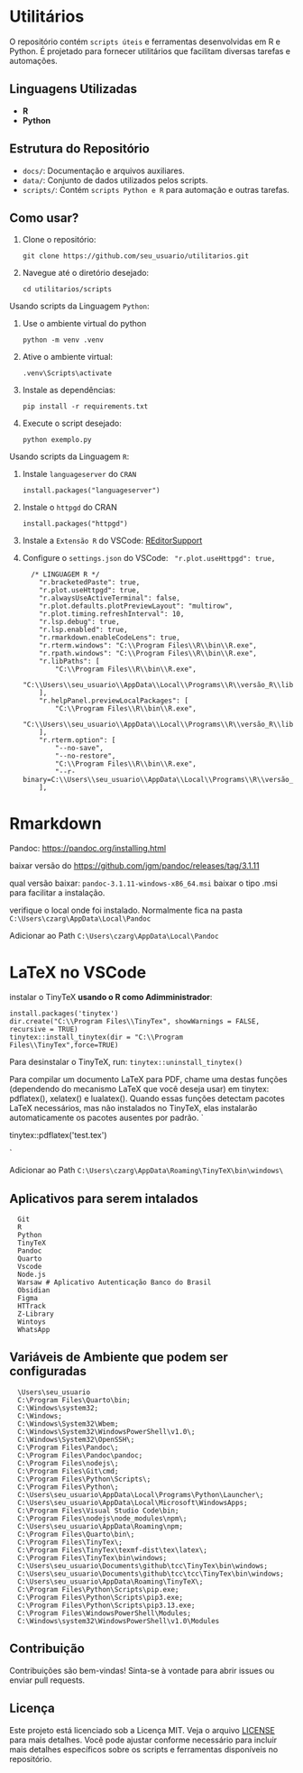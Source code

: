 # Utilitários
O repositório contém ``scripts úteis`` e ferramentas desenvolvidas em R e Python. É projetado para fornecer utilitários que facilitam diversas tarefas e automações.

## Linguagens Utilizadas
- **R**
- **Python**

## Estrutura do Repositório

- `docs/`: Documentação e arquivos auxiliares.
- `data/`: Conjunto de dados utilizados pelos scripts.
- `scripts/`: Contém ``scripts Python e R`` para automação e outras tarefas.

## Como usar?

1. Clone o repositório:
    ```{sh}
    git clone https://github.com/seu_usuario/utilitarios.git
    ```
2. Navegue até o diretório desejado:
    ```{sh}
    cd utilitarios/scripts
    ```
Usando scripts da Linguagem ``Python``:
   1. Use o ambiente virtual do python
       ```{py}
       python -m venv .venv
       ```
   2. Ative o ambiente virtual:
       ```{py}
       .venv\Scripts\activate
       ```
   3. Instale as dependências:
       ```{py}
       pip install -r requirements.txt
       ```
   4. Execute o script desejado:
       ```{py}
       python exemplo.py
       ```

Usando scripts da Linguagem ``R``:
   1. Instale ``languageserver`` do ``CRAN``
        ```{r}
        install.packages("languageserver")
        ```
   2. Instale o ``httpgd`` do CRAN
        ```{r}
        install.packages("httpgd")
        ```
   3. Instale a ``Extensão R``  do VSCode: [REditorSupport](https://marketplace.visualstudio.com/items?itemName=REditorSupport.r)
   
   4.  Configure o ``settings.json`` do VSCode: ` "r.plot.useHttpgd": true,`
        ```{json}
          /* LINGUAGEM R */
            "r.bracketedPaste": true,
            "r.plot.useHttpgd": true,
            "r.alwaysUseActiveTerminal": false,
            "r.plot.defaults.plotPreviewLayout": "multirow",
            "r.plot.timing.refreshInterval": 10,
            "r.lsp.debug": true,
            "r.lsp.enabled": true,
            "r.rmarkdown.enableCodeLens": true,
            "r.rterm.windows": "C:\\Program Files\\R\\bin\\R.exe",
            "r.rpath.windows": "C:\\Program Files\\R\\bin\\R.exe",
            "r.libPaths": [
                "C:\\Program Files\\R\\bin\\R.exe",
                "C:\\Users\\seu_usuario\\AppData\\Local\\Programs\\R\\versão_R\\library\\"
            ],
            "r.helpPanel.previewLocalPackages": [
                "C:\\Program Files\\R\\bin\\R.exe",
                "C:\\Users\\seu_usuario\\AppData\\Local\\Programs\\R\\versão_R\\library\\"
            ],
            "r.rterm.option": [
                "--no-save",
                "--no-restore",
                "C:\\Program Files\\R\\bin\\R.exe",
                "--r-binary=C:\\Users\\seu_usuario\\AppData\\Local\\Programs\\R\\versão_R\\R.exe"
            ],
        ```

# Rmarkdown

Pandoc: https://pandoc.org/installing.html

baixar versão do https://github.com/jgm/pandoc/releases/tag/3.1.11

qual versão baixar: `pandoc-3.1.11-windows-x86_64.msi`
baixar o tipo .msi para facilitar a instalação.

verifique o local onde foi instalado. Normalmente fica na pasta
`C:\Users\czarg\AppData\Local\Pandoc`

Adicionar ao Path `C:\Users\czarg\AppData\Local\Pandoc`

# LaTeX no VSCode

instalar o TinyTeX **usando o R como Adimministrador**:
```
install.packages('tinytex')
dir.create("C:\\Program Files\\TinyTex", showWarnings = FALSE, recursive = TRUE)
tinytex::install_tinytex(dir = "C:\\Program Files\\TinyTex",force=TRUE)
```

Para desinstalar o TinyTeX, run:
`tinytex::uninstall_tinytex()`

Para compilar um documento LaTeX para PDF, chame uma destas funções (dependendo do mecanismo LaTeX que você deseja usar) em tinytex: pdflatex(), xelatex() e lualatex(). Quando essas funções detectam pacotes LaTeX necessários, mas não instalados no TinyTeX, elas instalarão automaticamente os pacotes ausentes por padrão.
`
 <!-- writeLines(c( -->
   <!-- '\\documentclass{article}', -->
   <!-- '\\begin{document}', 'Hello world!', '\\end{document}' -->
 <!-- ), 'test.tex') -->
tinytex::pdflatex('test.tex')

`

Adicionar ao Path `C:\Users\czarg\AppData\Roaming\TinyTeX\bin\windows\`

## Aplicativos para serem intalados 
```{sh}
  Git
  R
  Python
  TinyTeX
  Pandoc 
  Quarto 
  Vscode
  Node.js
  Warsaw # Aplicativo Autenticação Banco do Brasil
  Obsidian
  Figma
  HTTrack
  Z-Library
  Wintoys
  WhatsApp
```

## Variáveis de Ambiente que podem ser configuradas
```{sh}
  \Users\seu_usuario
  C:\Program Files\Quarto\bin;
  C:\Windows\system32;
  C:\Windows;
  C:\Windows\System32\Wbem;
  C:\Windows\System32\WindowsPowerShell\v1.0\;
  C:\Windows\System32\OpenSSH\;
  C:\Program Files\Pandoc\;
  C:\Program Files\Pandoc\pandoc;
  C:\Program Files\nodejs\;
  C:\Program Files\Git\cmd;
  C:\Program Files\Python\Scripts\;
  C:\Program Files\Python\;
  C:\Users\seu_usuario\AppData\Local\Programs\Python\Launcher\;
  C:\Users\seu_usuario\AppData\Local\Microsoft\WindowsApps;
  C:\Program Files\Visual Studio Code\bin;
  C:\Program Files\nodejs\node_modules\npm\;
  C:\Users\seu_usuario\AppData\Roaming\npm;
  C:\Program Files\Quarto\bin\;
  C:\Program Files\TinyTex\;
  C:\Program Files\TinyTex\texmf-dist\tex\latex\;
  C:\Program Files\TinyTex\bin\windows;
  C:\Users\seu_usuario\Documents\github\tcc\TinyTex\bin\windows;
  C:\Users\seu_usuario\Documents\github\tcc\tcc\TinyTex\bin\windows;
  C:\Users\seu_usuario\AppData\Roaming\TinyTeX\;
  C:\Program Files\Python\Scripts\pip.exe;
  C:\Program Files\Python\Scripts\pip3.exe;
  C:\Program Files\Python\Scripts\pip3.13.exe;
  C:\Program Files\WindowsPowerShell\Modules;
  C:\Windows\system32\WindowsPowerShell\v1.0\Modules
```

## Contribuição
Contribuições são bem-vindas! Sinta-se à vontade para abrir issues ou enviar pull requests.

## Licença
Este projeto está licenciado sob a Licença MIT. Veja o arquivo [LICENSE](/utilitarios/.github/LICENSE) para mais detalhes.
Você pode ajustar conforme necessário para incluir mais detalhes específicos sobre os scripts e ferramentas disponíveis no repositório.